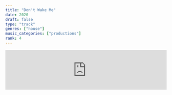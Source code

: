 ```yaml
---
title: "Don't Wake Me"
date: 2020
draft: false
type: "track"
genres: ["house"]
music_categories: ["productions"]
rank: 4
---
```

<iframe width="100%" height="125" scrolling="no" frameborder="no" allow="autoplay" src="https://w.soundcloud.com/player/?url=https%3A//api.soundcloud.com/tracks/796391578&color=%23ff5500&auto_play=false&hide_related=true&show_comments=false&show_user=true&show_reposts=false&show_teaser=true"></iframe>